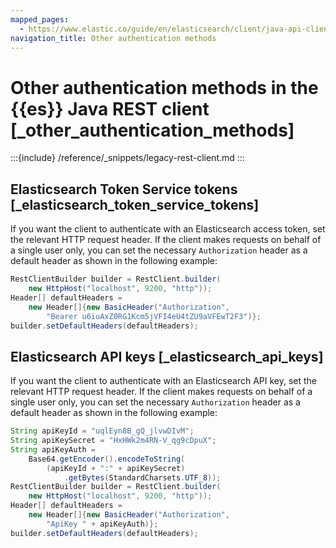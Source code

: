 ```yaml
---
mapped_pages:
  - https://www.elastic.co/guide/en/elasticsearch/client/java-api-client/current/_other_authentication_methods.html
navigation_title: Other authentication methods
---
```


# Other authentication methods in the {{es}} Java REST client [_other_authentication_methods]

:::{include} /reference/_snippets/legacy-rest-client.md
:::

## Elasticsearch Token Service tokens [_elasticsearch_token_service_tokens]

If you want the client to authenticate with an Elasticsearch access token, set the relevant HTTP request header. If the client makes requests on behalf of a single user only, you can set the necessary `Authorization` header as a default header as shown in the following example:

```java
RestClientBuilder builder = RestClient.builder(
    new HttpHost("localhost", 9200, "http"));
Header[] defaultHeaders =
    new Header[]{new BasicHeader("Authorization",
        "Bearer u6iuAxZ0RG1Kcm5jVFI4eU4tZU9aVFEwT2F3")};
builder.setDefaultHeaders(defaultHeaders);
```


## Elasticsearch API keys [_elasticsearch_api_keys]

If you want the client to authenticate with an Elasticsearch API key, set the relevant HTTP request header. If the client makes requests on behalf of a single user only, you can set the necessary `Authorization` header as a default header as shown in the following example:

```java
String apiKeyId = "uqlEyn8B_gQ_jlvwDIvM";
String apiKeySecret = "HxHWk2m4RN-V_qg9cDpuX";
String apiKeyAuth =
    Base64.getEncoder().encodeToString(
        (apiKeyId + ":" + apiKeySecret)
            .getBytes(StandardCharsets.UTF_8));
RestClientBuilder builder = RestClient.builder(
    new HttpHost("localhost", 9200, "http"));
Header[] defaultHeaders =
    new Header[]{new BasicHeader("Authorization",
        "ApiKey " + apiKeyAuth)};
builder.setDefaultHeaders(defaultHeaders);
```


